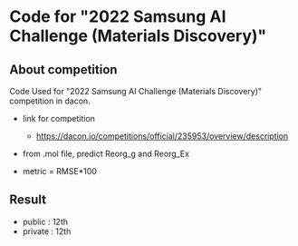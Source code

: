 # Code for "2022 Samsung AI Challenge (Materials Discovery)"

## About competition

Code Used for "2022 Samsung AI Challenge (Materials Discovery)" competition in dacon.

- link for competition
  - <https://dacon.io/competitions/official/235953/overview/description>

- from .mol file, predict Reorg_g and Reorg_Ex
- metric = RMSE*100

## Result

- public : 12th
- private : 12th

